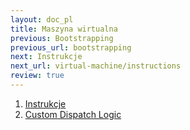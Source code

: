 ```yaml
---
layout: doc_pl
title: Maszyna wirtualna
previous: Bootstrapping
previous_url: bootstrapping
next: Instrukcje
next_url: virtual-machine/instructions
review: true
---
```


1. [Instrukcje](/doc/pl/virtual-machine/instructions/)
1. [Custom Dispatch Logic](/doc/pl/virtual-machine/custom-dispatch-logic/)
